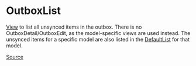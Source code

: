 # OutboxList

[View][view] to list all unsynced items in the outbox.  There is no OutboxDetail/OutboxEdit, as the model-specific views are used instead.  The unsynced items for a specific model are also listed in the [DefaultList] for that model.

[Source]

[view]: ./index.md
[DefaultList]: ./DefaultList.md

[Source]: https://github.com/wq/wq.app/blob/main/packages/react/src/views/OutboxList.js
